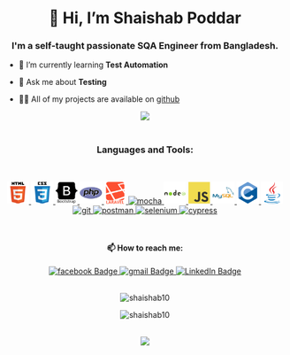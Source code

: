 # <h1 align="center">👋 Hi, I’m Shaishab Poddar</h1>


###  <div align="center"> I'm a self-taught passionate SQA Engineer from Bangladesh.</div>

- 🌱 I’m currently learning **Test Automation**

- 💬 Ask me about **Testing**

- 👨‍💻 All of my projects are available on [github](https://github.com/Shaishab10?tab=repositories)




<div id="header" align="center"> 
  <img src="https://media.giphy.com/media/v1.Y2lkPTc5MGI3NjExaXIwZnI5NmFpdnhpaG91YTlwMWRqdHFib2R6cXAxampwbncxNWFxOCZlcD12MV9pbnRlcm5hbF9naWZfYnlfaWQmY3Q9Zw/YHpmahJgMjxL6S29Au/giphy.gif" />
</div>
&nbsp;
<h3 align="center">Languages and Tools:</h3>
&nbsp;
<p align="center"> 
  <a href="https://www.w3.org/html/" target="_blank" rel="noreferrer"> <img src="https://raw.githubusercontent.com/devicons/devicon/master/icons/html5/html5-original-wordmark.svg" alt="html5" width="40" height="40"/> </a>
  <a href="https://www.w3schools.com/css/" target="_blank" rel="noreferrer"> <img src="https://raw.githubusercontent.com/devicons/devicon/master/icons/css3/css3-original-wordmark.svg" alt="css3" width="40" height="40"/> </a> 
  <a href="https://getbootstrap.com" target="_blank" rel="noreferrer"> <img src="https://raw.githubusercontent.com/devicons/devicon/master/icons/bootstrap/bootstrap-plain-wordmark.svg" alt="bootstrap" width="40" height="40"/> </a>
  <a href="https://www.php.net" target="_blank" rel="noreferrer"> <img src="https://raw.githubusercontent.com/devicons/devicon/master/icons/php/php-original.svg" alt="php" width="40" height="40"/> </a>
  <a href="https://laravel.com/" target="_blank" rel="noreferrer"> <img src="https://raw.githubusercontent.com/devicons/devicon/master/icons/laravel/laravel-plain-wordmark.svg" alt="laravel" width="40" height="40"/> </a>
  <a href="https://mochajs.org" target="_blank" rel="noreferrer"> <img src="https://www.vectorlogo.zone/logos/mochajs/mochajs-icon.svg" alt="mocha" width="40" height="40"/> </a> 
   <a href="https://nodejs.org" target="_blank" rel="noreferrer"> <img src="https://raw.githubusercontent.com/devicons/devicon/master/icons/nodejs/nodejs-original-wordmark.svg" alt="nodejs" width="40" height="40"/>
  <a href="https://developer.mozilla.org/en-US/docs/Web/JavaScript" target="_blank" rel="noreferrer"> <img src="https://raw.githubusercontent.com/devicons/devicon/master/icons/javascript/javascript-original.svg" alt="javascript" width="40" height="40"/> </a> 
  <a href="https://www.mysql.com/" target="_blank" rel="noreferrer"> <img src="https://raw.githubusercontent.com/devicons/devicon/master/icons/mysql/mysql-original-wordmark.svg" alt="mysql" width="40" height="40"/> </a>
  <a href="https://www.cprogramming.com/" target="_blank" rel="noreferrer"> <img src="https://raw.githubusercontent.com/devicons/devicon/master/icons/c/c-original.svg" alt="c" width="40" height="40"/> </a> 
  <a href="https://www.java.com" target="_blank" rel="noreferrer"> <img src="https://raw.githubusercontent.com/devicons/devicon/master/icons/java/java-original.svg" alt="java" width="40" height="40"/> </a> 
  <a href="https://git-scm.com/" target="_blank" rel="noreferrer"> <img src="https://www.vectorlogo.zone/logos/git-scm/git-scm-icon.svg" alt="git" width="40" height="40"/> </a> 
  <a href="https://postman.com" target="_blank" rel="noreferrer"> <img src="https://www.vectorlogo.zone/logos/getpostman/getpostman-icon.svg" alt="postman" width="40" height="40"/> </a> 
  <a href="https://www.selenium.dev" target="_blank" rel="noreferrer"> <img src="https://raw.githubusercontent.com/detain/svg-logos/780f25886640cef088af994181646db2f6b1a3f8/svg/selenium-logo.svg" alt="selenium" width="40" height="40"/> </a>
  <a href="https://www.cypress.io" target="_blank" rel="noreferrer"> <img src="https://raw.githubusercontent.com/simple-icons/simple-icons/6e46ec1fc23b60c8fd0d2f2ff46db82e16dbd75f/icons/cypress.svg" alt="cypress" width="40" height="40"/> </a>
</p>
&nbsp;
<div id="badges" align="center" >
  <h4>📫 How to reach me:</h4>
  <a href="https://www.facebook.com/shaishab.poddar">
    <img src="https://img.shields.io/badge/Facebook-blue?style=for-the-badge&logo=facebook&logoColor=white" alt="facebook Badge"/>
  </a>
    <a href="mailto:shaishabpoddar@gmail.com">
    <img src="https://img.shields.io/badge/gmail-red?style=for-the-badge&logo=gmail&logoColor=white" alt="gmail Badge"/>
  </a>
  <a href="https://www.linkedin.com/in/shaishab10/">
    <img src="https://img.shields.io/badge/Linkedin-blue?style=for-the-badge&logo=linkedin&logoColor=white" alt="LinkedIn Badge"/>
  </a>
</div>
&nbsp;
<div id="stats" align="center">
<p ><img  src="https://github-readme-stats.vercel.app/api?username=shaishab10&show_icons=true&locale=en" alt="shaishab10" /></p>
<p>
  <img src="https://github-readme-streak-stats.herokuapp.com/?user=shaishab10&" alt="shaishab10" />
</p>
<!-- <p>
  <img align="center" src="https://github-readme-stats.vercel.app/api/top-langs?username=shaishab10&show_icons=true&locale=en&layout=compact" alt="shaishab10" />
</p> -->
</div>
&nbsp;
<div id="header" align="center"> 
  <img src="https://media.tenor.com/NOYF3f82b_gAAAAC/programmer.gif" />
</div>
